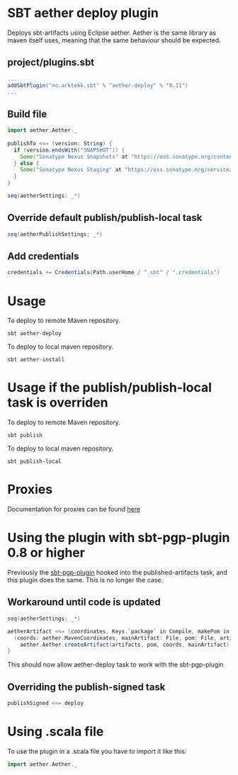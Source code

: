 # SBT aether deploy plugin
Deploys sbt-artifacts using Eclipse aether. 
Aether is the same library as maven itself uses, meaning that the same behaviour should be expected.

## project/plugins.sbt

```scala
...
addSbtPlugin("no.arktekk.sbt" % "aether-deploy" % "0.11")
...
```


## Build file
  
```scala
import aether.Aether._
  
publishTo <<= (version: String) {
  if (version.endsWith("SNAPSHOT")) {
    Some("Sonatype Nexus Snapshots" at "https://oss.sonatype.org/content/repositories/snapshots")
  } else {
    Some("Sonatype Nexus Staging" at "https://oss.sonatype.org/service/local/staging/deploy/maven2")
  }
}

seq(aetherSettings: _*)
```


## Override default publish/publish-local task

```scala
seq(aetherPublishSettings: _*)
```


## Add credentials

```scala
credentials += Credentials(Path.userHome / ".sbt" / ".credentials")
```

# Usage

To deploy to remote Maven repository.

    sbt aether-deploy

To deploy to local maven repository.

    sbt aether-install

# Usage if the publish/publish-local task is overriden

To deploy to remote Maven repository.

    sbt publish

To deploy to local maven repository.

    sbt publish-local

# Proxies

Documentation for proxies can be found [here](http://docs.oracle.com/javase/6/docs/technotes/guides/net/proxies.html)

# Using the plugin with sbt-pgp-plugin 0.8 or higher

Previously the [sbt-pgp-plugin](https://github.com/sbt/sbt-pgp) hooked into the published-artifacts task, 
and this plugin does the same. This is no longer the case.

## Workaround until code is updated

```scala
seq(aetherSettings: _*)

aetherArtifact <<= (coordinates, Keys.`package` in Compile, makePom in Compile, com.typesafe.sbt.pgp.PgpKeys.signedArtifacts in Compile) map {
  (coords: aether.MavenCoordinates, mainArtifact: File, pom: File, artifacts: Map[Artifact, File]) =>
    aether.Aether.createArtifact(artifacts, pom, coords, mainArtifact)
}
```

This should now allow aether-deploy task to work with the sbt-pgp-plugin

## Overriding the publish-signed task

```scala
publishSigned <<= deploy
```
   
# Using .scala file

To use the plugin in a .scala file you have to import it like this:

```scala
import aether.Aether._
```
